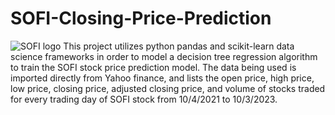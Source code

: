 # SOFI-Closing-Price-Prediction
![SOFI logo](https://imgs.search.brave.com/-MzSi5M6qqcOP3G7UTXnbUhkVoXYjOxbwy4Df2roQBs/rs:fit:860:0:0/g:ce/aHR0cHM6Ly9jb250/ZW50LnB5bW50cy5j/b20vd3AtY29udGVu/dC91cGxvYWRzLzIw/MjAvMDIvc29maS1s/b2dvLnBuZw)
This project utilizes python pandas and scikit-learn data science frameworks in order to model a decision tree regression algorithm to train the SOFI stock price prediction model. The data being used is imported directly from Yahoo finance, and lists the open price, high price, low price, closing price, adjusted closing price, and volume of stocks traded for every trading day of SOFI stock from 10/4/2021 to 10/3/2023. 

